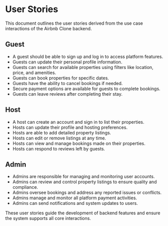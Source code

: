 # User Stories

This document outlines the user stories derived from the use case interactions of the Airbnb Clone backend.

## Guest

- A guest should be able to sign up and log in to access platform features.
- Guests can update their personal profile information.
- Guests can search for available properties using filters like location, price, and amenities.
- Guests can book properties for specific dates.
- Guests have the ability to cancel bookings if needed.
- Secure payment options are available for guests to complete bookings.
- Guests can leave reviews after completing their stay.

## Host

- A host can create an account and sign in to list their properties.
- Hosts can update their profile and hosting preferences.
- Hosts are able to add detailed property listings.
- Hosts can edit or remove listings at any time.
- Hosts can view and manage bookings made on their properties.
- Hosts can respond to reviews left by guests.

## Admin

- Admins are responsible for managing and monitoring user accounts.
- Admins can review and control property listings to ensure quality and compliance.
- Admins oversee bookings and address any reported issues or conflicts.
- Admins manage and monitor all platform payment activities.
- Admins can send notifications and system updates to users.

These user stories guide the development of backend features and ensure the system supports all core interactions.
